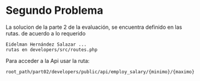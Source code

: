 # Segundo Problema

La solucion de la parte 2 de la evaluación, se encuentra definido en las rutas.
de acuerdo a lo requerido 


	Eidelman Hernández Salazar ...
	rutas en developers/src/routes.php
Para acceder a la Api usar la ruta:

    root_path/part02/developers/public/api/employ_salary/{minimo}/{maximo}